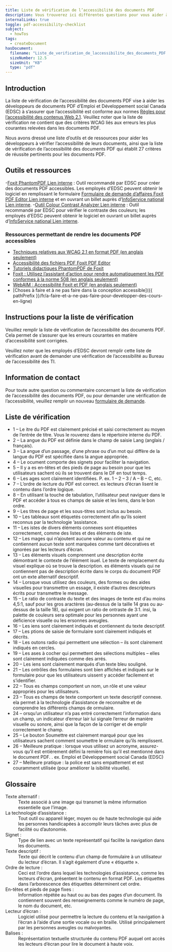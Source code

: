 ```yaml
---
title: Liste de vérification de l’accessibilité des documents PDF
description: Vous trouverez ici différentes questions pour vous aider à savoir si votre document pdf est accessible ou non.
internalLinks: true
toggle: pdf-accessibility-checklist
subject:
  - howTos
tags:
  - createDocument
hasDocument:
  filename: "Liste_de_verification_de_laccessibilite_des_documents_PDF.pdf"
  sizeNumber: 12.5
  sizeUnit: "KB"
  type: "pdf"
---
```


## Introduction

La liste de vérification de l’accessibilité des documents PDF vise à aider les développeurs de documents PDF d’Emploi et Développement social Canada (<abbr>EDSC</abbr>) à s’assurer que l’accessibilité est conforme aux normes [Règles pour l’accessibilité des contenus Web 2.1](https://www.w3.org/Translations/WCAG21-fr/). Veuillez noter que la liste de vérification ne contient que des critères WCAG liés aux erreurs les plus courantes relevées dans les documents PDF.

Nous avons dressé une liste d’outils et de ressources pour aider les développeurs à vérifier l’accessibilité de leurs documents, ainsi que la liste de vérification de l’accessibilité des documents PDF qui établit 27 critères de réussite pertinents pour les documents PDF.

## Outils et ressources

-[Foxit PhantomPDF Lien interne](http://iservice.prv/fra/giti/catalogue/service_logiciels_applications/foxit_phantomPDF_business.shtml) : Outil recommandé par EDSC pour créer des documents PDF accessibles. Les employés d’EDSC peuvent obtenir le logiciel en remplissant le formulaire [Formulaire de demande d’affaires Foxit PDF Editor Lien interne](https://dialogue/grp/EWCS-SCEW/SiteAssets/SitePages/License%20Request%20Forms/Foxit%20PhantomPDF%20Business%20Request%20form.docx) et en ouvrant un billet auprès d’[InfoService national Lien interne](http://srmis-sigdi-iagent.prv/).
-[Outil Colour Contrast Analyzer Lien interne](http://esdc.prv/fr/dgiit/se/smle/cenw/outils/index-fra.shtml#colour) : Outil recommandé par EDSC pour vérifier le contraste des couleurs; les employés d’EDSC peuvent obtenir le logiciel en ouvrant un billet auprès d’[InfoService national Lien interne](http://srmis-sigdi-iagent.prv/).

### Ressources permettant de rendre les documents PDF accessibles

- <a href="http://www.w3.org/WAI/WCAG21/Techniques/#pdf">Techniques relatives aux WCAG 2.1 en format PDF <span lang="fr">(en anglais seulement)</span></a>
- [Accessibilité des fichiers PDF Foxit PDF Editor](https://www.foxitsoftware.com/fr/solution/accessibility/)
- [Tutoriels didactiques PhantomPDF de Foxit](https://www.foxitsoftware.com/fr/support/tutorial/?from=foxit%20phantompdf_business&utm_source=client-app)
- <a href="https://www.foxitsoftware.com/blog/use-action-wizard-to-automatically-make-pdfs-508-compliant/">Foxit : Utilisez l’assistant d’action pour rendre automatiquement les PDF conformes à la norme 508 <span lang="fr">(en anglais seulement)</span></a>
- <a href="https://webaim.org/techniques/foxit/">WebAIM : Accessibilité Foxit et PDF <span lang="fr">(en anglais seulement)</span></a>
- [Choses à faire et à ne pas faire dans la conception accessible]({{ pathPrefix }}/fr/a-faire-et-a-ne-pas-faire-pour-developper-des-cours-en-ligne)

## Instructions pour la liste de vérification

Veuillez remplir la liste de vérification de l’accessibilité des documents PDF. Cela permet de s’assurer que les erreurs courantes en matière d’accessibilité sont corrigées.

Veuillez noter que les employés d’EDSC devront remplir cette liste de vérification avant de demander une vérification de l’accessibilité au Bureau de l’accessibilité des TI.

## Information de contact

Pour toute autre question ou commentaire concernant la liste de vérification de l’accessibilité des documents PDF, ou pour demander une vérification de l’accessibilité, veuillez remplir un nouveau [formulaire de demande](https://a11yrmt.ca/newrequest-fr.php).

## Liste de vérification

<ul class="list-unstyled mrgn-tp-lg mrgn-lft-lg">
<li class="mrgn-bttm-md"><span class="far fa-square mrgn-rght-md" aria-hidden="true"></span>1 &ndash; Le itre du PDF est clairement précisé et saisi correctement au moyen de l’entrée de titre. Vous le rouverez dans le répertoire interne du PDF.</li>
<li class="mrgn-bttm-md"><span class="far fa-square mrgn-rght-md" aria-hidden="true"></span>2 &ndash; La angue du PDF est définie dans le champ de saisie Lang (anglais / français).</li>
<li class="mrgn-bttm-md"><span class="far fa-square mrgn-rght-md" aria-hidden="true"></span>3 &ndash; La angue d’un passage, d’une phrase ou d’un mot qui diffère de la langue du PDF est spécifiée dans la angue appropriée. </li>
<li class="mrgn-bttm-md"><span class="far fa-square mrgn-rght-md" aria-hidden="true"></span>4 &ndash; Le ocument comporte des signets pour faciliter la navigation.</li>
<li class="mrgn-bttm-md"><span class="far fa-square mrgn-rght-md" aria-hidden="true"></span>5 &ndash; Il y a es en-têtes et des pieds de page au besoin pour que les utilisateurs sachent où ils se trouvent dans le DF en tout temps.</li>
<li class="mrgn-bttm-md"><span class="far fa-square mrgn-rght-md" aria-hidden="true"></span>6 &ndash; Les ages sont clairement identifiées. P. ex. 1 – 2 – 3 / A – B – C, etc.</li>
<li class="mrgn-bttm-md"><span class="far fa-square mrgn-rght-md" aria-hidden="true"></span>7 &ndash; L’ordre de lecture du PDF est correct. es lecteurs d’écran lisent le contenu dans l’ordre logique.</li>
<li class="mrgn-bttm-md"><span class="far fa-square mrgn-rght-md" aria-hidden="true"></span>8 &ndash; En utilisant la touche de tabulation, l’utilisateur peut naviguer dans le PDF et accéder à tous es champs de saisie et les liens, dans le bon ordre.</li>
<li class="mrgn-bttm-md"><span class="far fa-square mrgn-rght-md" aria-hidden="true"></span>9 &ndash; Les titres de page et les sous-titres sont inclus au besoin.</li>
<li class="mrgn-bttm-md"><span class="far fa-square mrgn-rght-md" aria-hidden="true"></span>10 &ndash; Les tableaux sont étiquetés correctement afin qu’ils soient reconnus par la technologie ’assistance.</li>
<li class="mrgn-bttm-md"><span class="far fa-square mrgn-rght-md" aria-hidden="true"></span>11 &ndash; Les istes de divers éléments connexes sont étiquetées correctement, comme des listes et des éléments de iste. </li>
<li class="mrgn-bttm-md"><span class="far fa-square mrgn-rght-md" aria-hidden="true"></span>12 &ndash; Les mages qui n’ajoutent aucune valeur au contenu et qui ne contiennent aucun texte sont marquées comme tant décoratives et ignorées par les lecteurs d’écran.</li>
<li class="mrgn-bttm-md"><span class="far fa-square mrgn-rght-md" aria-hidden="true"></span>13 &ndash; Les éléments visuels comprennent une description écrite démontrant le contexte de l’élément isuel. Le texte de remplacement du visuel explique où se trouve la description. es éléments visuels qui ne contiennent pas de description écrite dans le corps du document PDF ont un exte alternatif descriptif.</li>
<li class="mrgn-bttm-md"><span class="far fa-square mrgn-rght-md" aria-hidden="true"></span>14 &ndash; Lorsque vous utilisez des couleurs, des formes ou des aides visuelles pour transmettre un essage, il existe d’autres descripteurs écrits pour transmettre le message.</li>
<li class="mrgn-bttm-md"><span class="far fa-square mrgn-rght-md" aria-hidden="true"></span>15 &ndash; Le ratio de contraste du texte et des images de texte est d’au moins 4,5:1, sauf pour les gros aractères (au-dessus de la taille 14 gras ou au-dessus de la taille 18), qui exigent un ratio de ontraste de 3:1. insi, la palette de couleurs sera optimale pour les personnes ayant une déficience visuelle ou les ersonnes aveugles.</li>
<li class="mrgn-bttm-md"><span class="far fa-square mrgn-rght-md" aria-hidden="true"></span>16 &ndash; Les iens sont clairement indiqués et contiennent du texte descriptif. </li>
<li class="mrgn-bttm-md"><span class="far fa-square mrgn-rght-md" aria-hidden="true"></span>17 &ndash; Les ptions de saisie de formulaire sont clairement indiqués et décrits.</li>
<li class="mrgn-bttm-md"><span class="far fa-square mrgn-rght-md" aria-hidden="true"></span>18 &ndash; Les outons radio qui permettent une sélection – ils sont clairement indiqués en cercles.</li>
<li class="mrgn-bttm-md"><span class="far fa-square mrgn-rght-md" aria-hidden="true"></span>19 &ndash; Les ases à cocher qui permettent des sélections multiples – elles sont clairement indiquées comme des arrés.</li>
<li class="mrgn-bttm-md"><span class="far fa-square mrgn-rght-md" aria-hidden="true"></span>20 &ndash; Les iens sont clairement marqués d’un texte bleu souligné.</li>
<li class="mrgn-bttm-md"><span class="far fa-square mrgn-rght-md" aria-hidden="true"></span>21 &ndash; Les ontrôles des formulaires sont bien affichés et indiqués sur le formulaire pour que les utilisateurs uissent y accéder facilement et s’identifier.</li>
<li class="mrgn-bttm-md"><span class="far fa-square mrgn-rght-md" aria-hidden="true"></span>22 &ndash; Tous es champs comportent un nom, un rôle et une valeur appropriés pour les utilisateurs.</li>
<li class="mrgn-bttm-md"><span class="far fa-square mrgn-rght-md" aria-hidden="true"></span>23 &ndash; Tous es champs de texte comportent un texte descriptif connexe. ela permet à la technologie d’assistance de reconnaître et de comprendre les différents champs de ormulaire.</li>
<li class="mrgn-bttm-md"><span class="far fa-square mrgn-rght-md" aria-hidden="true"></span>24 &ndash; orsqu’un utilisateur n’a pas entré correctement l’information dans un champ, un indicateur d’erreur lair lui signale l’erreur de manière visuelle ou sonore, ainsi que la façon de la corriger et de emplir correctement le champ.</li>
<li class="mrgn-bttm-md"><span class="far fa-square mrgn-rght-md" aria-hidden="true"></span>25 &ndash; Le bouton Soumettre est clairement marqué pour que les utilisateurs sachent comment soumettre le ormulaire qu’ils remplissent.</li>
<li class="mrgn-bttm-md"><span class="far fa-square mrgn-rght-md" aria-hidden="true"></span>26 &ndash; Meilleure pratique : lorsque vous utilisez un acronyme, assurez-vous qu’il est entièrement défini la remière fois qu’il est mentionné dans le document PDF. . ex. Emploi et Développement social Canada (<abbr>EDSC</abbr>)</li>
<li class="mrgn-bttm-md"><span class="far fa-square mrgn-rght-md" aria-hidden="true"></span>27 &ndash; Meilleure pratique : la police est sans empattement et est couramment utilisée (pour améliorer la isibilité visuelle).
</ul>

## Glossaire

<dl>
<dt>Texte alternatif :</dt>
<dd>Texte associé à une image qui transmet la même information essentielle que l’image.</dd>
<dt>La technologie d’assistance :</dt>
<dd>Tout outil ou appareil léger, moyen ou de haute technologie qui aide les personnes handicapées à accomplir leurs tâches avec plus de facilité ou d’autonomie.</dd>
<dt>Signet :</dt>
<dd>Type de lien avec un texte représentatif qui facilite la navigation dans les documents.</dd>
<dt>Texte descriptif :</dt>
<dd>Texte qui décrit le contenu d’un champ de formulaire à un utilisateur du lecteur d’écran. Il s’agit également d’une « étiquette ».</dd>
<dt>Ordre de lecture :</dt>
<dd>Ceci est l’ordre dans lequel les technologies d’assistance, comme les lecteurs d’écran, présentent le contenu en format PDF. Les étiquettes dans l’arborescence des étiquettes déterminent cet ordre.</dd>
<dt>En-têtes et pieds de page fixes :</dt>
<dd>Information répétée au haut ou au bas des pages d’un document. Ils contiennent souvent des renseignements comme le numéro de page, le nom du document, etc.</dd>
<dt>Lecteur d’écran :</dt>
<dd>Logiciel utilisé pour permettre la lecture du contenu et la navigation à l’écran à l’aide d’une sortie vocale ou en braille. Utilisé principalement par les personnes aveugles ou malvoyantes.</dd>
<dt>Balises :</dt>
<dd>Représentation textuelle structurée du contenu PDF auquel ont accès les lecteurs d’écran pour lire le document à haute voix.</dd>
</dl>

